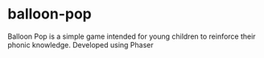 # balloon-pop
Balloon Pop is a simple game intended for young children to reinforce their phonic knowledge. Developed using Phaser
